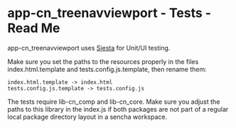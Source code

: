 # app-cn_treenavviewport - Tests - Read Me

app-cn_treenavviewport uses [Siesta](http://bryntum.com) for Unit/UI testing.

Make sure you set the paths to the resources properly in the files index.html.template and
tests.config.js.template, then rename them:

```
index.html.template -> index.html
tests.config.js.template -> tests.config.js
```

The tests require lib-cn_comp and lib-cn_core. Make sure you adjust the paths to
this library in the index.js if both packages are not part of a regular local
package directory layout in a sencha workspace.